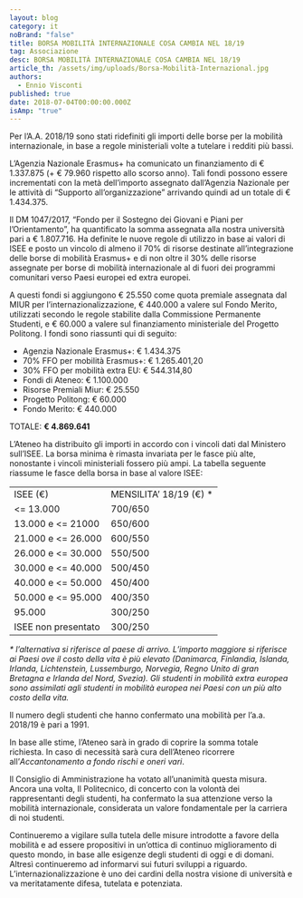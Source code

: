 ```yaml
---
layout: blog
category: it
noBrand: "false"
title: BORSA MOBILITÀ INTERNAZIONALE COSA CAMBIA NEL 18/19
tag: Associazione
desc: BORSA MOBILITÀ INTERNAZIONALE COSA CAMBIA NEL 18/19
article_th: /assets/img/uploads/Borsa-Mobilità-Internazional.jpg
authors:
  - Ennio Visconti
published: true
date: 2018-07-04T00:00:00.000Z
isAmp: "true"
---
```

Per l’A.A. 2018/19 sono stati ridefiniti gli importi delle borse per la mobilità internazionale, in base a regole ministeriali volte a tutelare i redditi più bassi.

L’Agenzia Nazionale Erasmus+ ha comunicato un finanziamento di € 1.337.875 (+ € 79.960 rispetto allo scorso anno). Tali fondi possono essere incrementati con la metà dell’importo assegnato dall’Agenzia Nazionale per le attività di “Supporto all’organizzazione” arrivando quindi ad un totale di € 1.434.375.

Il DM 1047/2017, “Fondo per il Sostegno dei Giovani e Piani per l’Orientamento”, ha quantificato la somma assegnata alla nostra università pari a € 1.807.716. Ha definite le nuove regole di utilizzo in base ai valori di ISEE e posto un vincolo di almeno il 70% di risorse destinate all’integrazione delle borse di mobilità Erasmus+ e di non oltre il 30% delle risorse assegnate per borse di mobilità internazionale al di fuori dei programmi comunitari verso Paesi europei ed extra europei.

A questi fondi si aggiungono € 25.550 come quota premiale assegnata dal MIUR per l’internazionalizzazione, € 440.000 a valere sul Fondo Merito, utilizzati secondo le regole stabilite dalla Commissione Permanente Studenti, e € 60.000 a valere sul finanziamento ministeriale del Progetto Politong. I fondi sono riassunti qui di seguito:

* Agenzia Nazionale Erasmus+: € 1.434.375
* 70% FFO per mobilità Erasmus+: € 1.265.401,20
* 30% FFO per mobilità extra EU: € 544.314,80
* Fondi di Ateneo: € 1.100.000
* Risorse Premiali Miur: € 25.550
* Progetto Politong: € 60.000
* Fondo Merito: € 440.000

TOTALE: **€ 4.869.641**

L’Ateneo ha distribuito gli importi in accordo con i vincoli dati dal Ministero sull’ISEE. La borsa minima è rimasta invariata per le fasce più alte, nonostante i vincoli ministeriali fossero più ampi. La tabella seguente riassume le fasce della borsa in base al valore ISEE:

|                              |                           |
| ---------------------------- | ------------------------- |
| <!--StartFragment-->ISEE (€) | MENSILITA’ 18/19 (€) *    |
| <= 13.000                    | 700/650                   |
| 13.000 e <= 21000            | 650/600                   |
| 21.000 e <= 26.000           | 600/550                   |
| 26.000 e <= 30.000           | 550/500                   |
| 30.000 e <= 40.000           | 500/450                   |
| 40.000 e <= 50.000           | 450/400                   |
| 50.000 e <= 95.000           | 400/350                   |
| 95.000                       | 300/250                   |
| ISEE non presentato          | 300/250<!--EndFragment--> |



*\* l’alternativa si riferisce al paese di arrivo. L’importo maggiore si riferisce ai Paesi ove il costo della vita è più elevato (Danimarca, Finlandia, Islanda, Irlanda, Lichtenstein, Lussemburgo, Norvegia, Regno Unito di gran Bretagna e Irlanda del Nord, Svezia). Gli studenti in mobilità extra europea sono assimilati agli studenti in mobilità europea nei Paesi con un più alto costo della vita.*

Il numero degli studenti che hanno confermato una mobilità per l’a.a. 2018/19 è pari a 1991.

In base alle stime, l’Ateneo sarà in grado di coprire la somma totale richiesta. In caso di necessità sarà cura dell’Ateneo ricorrere all’*Accantonamento a fondo rischi e oneri vari*.

Il Consiglio di Amministrazione ha votato all’unanimità questa misura. Ancora una volta, Il Politecnico, di concerto con la volontà dei rappresentanti degli studenti, ha confermato la sua attenzione verso la mobilità internazionale, considerata un valore fondamentale per la carriera di noi studenti.

Continueremo a vigilare sulla tutela delle misure introdotte a favore della mobilità e ad essere propositivi in un’ottica di continuo miglioramento di questo mondo, in base alle esigenze degli studenti di oggi e di domani. Altresì continueremo ad informarvi sui futuri sviluppi a riguardo. L’internazionalizzazione è uno dei cardini della nostra visione di università e va meritatamente difesa, tutelata e potenziata.